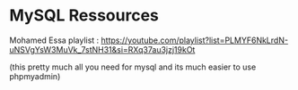 # MySQL Ressources 
Mohamed Essa playlist : https://youtube.com/playlist?list=PLMYF6NkLrdN-uNSVgYsW3MuVk_7stNH31&si=RXq37au3jzj19kOt

(this pretty much all you need for mysql and its much easier to use phpmyadmin)
